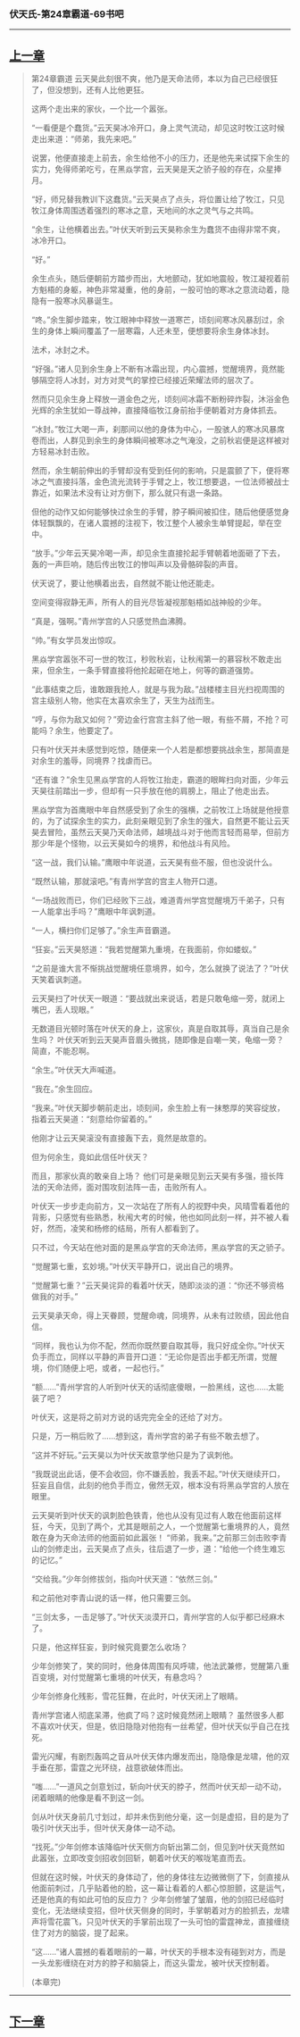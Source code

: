 ### 伏天氏-第24章霸道-69书吧

--------
[上一章](./355d8aad0d37e1fb6e500f077453bd15.md)
--------


>
>
>
>第24章霸道
>云天昊此刻很不爽，他乃是天命法师，本以为自己已经很狂了，但没想到，还有人比他更狂。
>
>这两个走出来的家伙，一个比一个嚣张。
>
>“一看便是个蠢货。”云天昊冰冷开口，身上灵气流动，却见这时牧江这时候走出来道：“师弟，我先来吧。”
>
>说罢，他便直接走上前去，余生给他不小的压力，还是他先来试探下余生的实力，免得师弟吃亏，在黑焱学宫，云天昊是天之骄子般的存在，众星捧月。
>
>“好，师兄替我教训下这蠢货。”云天昊点了点头，将位置让给了牧江，只见牧江身体周围透着强烈的寒冰之意，天地间的水之灵气与之共鸣。
>
>“余生，让他横着出去。”叶伏天听到云天昊称余生为蠢货不由得非常不爽，冰冷开口。
>
>“好。”
>
>余生点头，随后便朝前方踏步而出，大地颤动，犹如地震般，牧江凝视着前方魁梧的身躯，神色非常凝重，他的身前，一股可怕的寒冰之意流动着，隐隐有一股寒冰风暴诞生。
>
>“咚。”余生脚步踏来，牧江眼神中释放一道寒芒，顷刻间寒冰风暴刮过，余生的身体上瞬间覆盖了一层寒霜，人还未至，便想要将余生身体冰封。
>
>法术，冰封之术。
>
>“好强。”诸人见到余生身上不断有冰霜出现，内心震撼，觉醒境界，竟然能够隔空将人冰封，对方对灵气的掌控已经接近荣耀法师的层次了。
>
>然而只见余生身上释放一道金色之光，顷刻间冰霜不断粉碎炸裂，沐浴金色光辉的余生犹如一尊战神，直接降临牧江身前抬手便朝着对方身体抓去。
>
>“冰封。”牧江大喝一声，刹那间以他的身体为中心，一股骇人的寒冰风暴席卷而出，人群见到余生的身体瞬间被寒冰之气淹没，之前秋岩便是这样被对方轻易冰封击败。
>
>然而，余生朝前伸出的手臂却没有受到任何的影响，只是震颤了下，便将寒冰之气直接抖落，金色流光流转于手臂之上，牧江想要退，一位法师被战士靠近，如果法术没有让对方倒下，那么就只有退一条路。
>
>但他的动作又如何能够快过余生的手臂，脖子瞬间被扣住，随后他便感觉身体轻飘飘的，在诸人震撼的注视下，牧江整个人被余生单臂提起，举在空中。
>
>“放手。”少年云天昊冷喝一声，却见余生直接抡起手臂朝着地面砸了下去，轰的一声巨响，随后传出牧江的惨叫声以及骨骼碎裂的声音。
>
>伏天说了，要让他横着出去，自然就不能让他还能走。
>
>空间变得寂静无声，所有人的目光尽皆凝视那魁梧如战神般的少年。
>
>“真是，强啊。”青州学宫的人只感觉热血沸腾。
>
>“帅。”有女学员发出惊叹。
>
>黑焱学宫嚣张不可一世的牧江，秒败秋岩，让秋闱第一的慕容秋不敢走出来，但余生，一条手臂直接将他抡起砸在地上，何等的霸道强势。
>
>“此事结束之后，谁敢跟我抢人，就是与我为敌。”战楼楼主目光扫视周围的宫主级别人物，他实在太喜欢余生了，天生为战而生。
>
>“哼，与你为敌又如何？”旁边金行宫宫主斜了他一眼，有些不屑，不抢？可能吗？余生，他要定了。
>
>只有叶伏天并未感觉到吃惊，随便来一个人若是都想要挑战余生，那简直是对余生的羞辱，同境界？找虐而已。
>
>“还有谁？”余生见黑焱学宫的人将牧江抬走，霸道的眼眸扫向对面，少年云天昊往前踏出一步，但却有一只手放在他的肩膀上，阻止了他走出去。
>
>黑焱学宫为首鹰眼中年自然感受到了余生的强横，之前牧江上场就是他授意的，为了试探余生的实力，此刻亲眼见到了余生的强大，自然更不能让云天昊去冒险，虽然云天昊乃天命法师，越境战斗对于他而言轻而易举，但前方那少年是个怪物，以云天昊如今的境界，和他战斗有风险。
>
>“这一战，我们认输。”鹰眼中年说道，云天昊有些不服，但也没说什么。
>
>“既然认输，那就滚吧。”有青州学宫的宫主人物开口道。
>
>“一场战败而已，你们已经败下三战，难道青州学宫觉醒境万千弟子，只有一人能拿出手吗？”鹰眼中年讽刺道。
>
>“一人，横扫你们足够了。”余生声音霸道。
>
>“狂妄。”云天昊怒道：“我若觉醒第九重境，在我面前，你如蝼蚁。”
>
>“之前是谁大言不惭挑战觉醒境任意境界，如今，怎么就换了说法了？”叶伏天笑着讽刺道。
>
>云天昊扫了叶伏天一眼道：“要战就出来说话，若是只敢龟缩一旁，就闭上嘴巴，丢人现眼。”
>
>无数道目光顿时落在叶伏天的身上，这家伙，真是自取其辱，真当自己是余生吗？
>叶伏天听到云天昊声音眉头微挑，随即像是自嘲一笑，龟缩一旁？
>简直，不能忍啊。
>
>“余生。”叶伏天大声喊道。
>
>“我在。”余生回应。
>
>“我来。”叶伏天脚步朝前走出，顷刻间，余生脸上有一抹憨厚的笑容绽放，指着云天昊道：“刻意给你留着的。”
>
>他刚才让云天昊滚没有直接轰下去，竟然是故意的。
>
>但为何余生，竟如此信任叶伏天？
>
>而且，那家伙真的敢亲自上场？
>他们可是亲眼见到云天昊有多强，擅长阵法的天命法师，面对围攻刻法阵一击，击败所有人。
>
>叶伏天一步步走向前方，又一次站在了所有人的视野中央，风晴雪看着他的背影，只感觉有些熟悉，秋闱大考的时候，他也如同此刻一样，并不被人看好，然而，凌笑和杨修的结局，所有人都看到了。
>
>只不过，今天站在他对面的是黑焱学宫的天命法师，黑焱学宫的天之骄子。
>
>“觉醒第七重，玄妙境。”叶伏天平静开口，说出自己的境界。
>
>“觉醒第七重？”云天昊诧异的看着叶伏天，随即淡淡的道：“你还不够资格做我的对手。”
>
>云天昊承天命，得上天眷顾，觉醒命魂，同境界，从未有过败绩，因此他自信。
>
>“同样，我也认为你不配，然而你既然要自取其辱，我只好成全你。”叶伏天负手而立，同样以平静的声音开口道：“无论你是否出手都无所谓，觉醒境，你们随便上吧，或者，一起也行。”
>
>“额……”青州学宫的人听到叶伏天的话彻底傻眼，一脸黑线，这也……太能装了吧？
>
>叶伏天，这是将之前对方说的话完完全全的还给了对方。
>
>只是，万一稍后败了……想到这，青州学宫的弟子有些不敢去想了。
>
>“这并不好玩。”云天昊以为叶伏天故意学他只是为了讽刺他。
>
>“我既说出此话，便不会收回，你不嫌丢脸，我丢不起。”叶伏天继续开口，狂妄且自信，此刻的他负手而立，傲然无双，根本没有将黑焱学宫的人放在眼里。
>
>云天昊听到叶伏天的讽刺脸色铁青，他也从没有见过有人敢在他面前这样狂，今天，见到了两个，尤其是眼前之人，一个觉醒第七重境界的人，竟然敢在身为天命法师的他面前如此嚣张！
>“师弟，我来。”之前那三剑击败李青山的剑修走出，云天昊点了点头，往后退了一步，道：“给他一个终生难忘的记忆。”
>
>“交给我。”少年剑修拔剑，指向叶伏天道：“依然三剑。”
>
>和之前他对李青山说的话一样，他只需要三剑。
>
>“三剑太多，一击足够了。”叶伏天淡漠开口，青州学宫的人似乎都已经麻木了。
>
>只是，他这样狂妄，到时候究竟要怎么收场？
>
>少年剑修笑了，笑的同时，他身体周围有风呼啸，他法武兼修，觉醒第八重百变境，对付觉醒第七重境的叶伏天，有悬念吗？
>
>少年剑修身化残影，雪花狂舞，在此时，叶伏天闭上了眼睛。
>
>青州学宫诸人彻底呆滞，他疯了吗？这时候竟然闭上眼睛？
>虽然很多人都不喜欢叶伏天，但是，依旧隐隐对他抱有一丝希望，但叶伏天似乎自己在找死。
>
>雷光闪耀，有剧烈轰鸣之音从叶伏天体内爆发而出，隐隐像是龙啸，他的双手垂在那，雷霆之光环绕，战意欲破体而出。
>
>“嗤……”一道风之剑意划过，斩向叶伏天的脖子，然而叶伏天却一动不动，闭着眼睛的他像是看不到这一剑。
>
>剑从叶伏天身前几寸划过，却并未伤到他分毫，这一剑是虚招，目的是为了吸引叶伏天出手，但叶伏天身体一动不动。
>
>“找死。”少年剑修本该降临叶伏天侧方向斩出第二剑，但见到叶伏天竟然如此嚣张，立即改变剑招收剑回斩，朝着叶伏天的喉咙笔直而去。
>
>但就在这时候，叶伏天的身体动了，他的身体往左边微微侧了下，剑直接从他面前刺过，几乎贴着他的脸，这一幕让看着的人都心惊胆颤，这是运气，还是他真的有如此可怕的反应力？
>少年剑修皱了皱眉，他的剑招已经临时变化，无法继续变招，但叶伏天侧身的同时，手掌朝着对方的脸抓去，龙啸声将雪花震飞，只见叶伏天的手掌前出现了一头可怕的雷霆神龙，直接缠绕住了对方的脑袋，提了起来。
>
>“这……”诸人震撼的看着眼前的一幕，叶伏天的手根本没有碰到对方，而是一头龙影缠绕在对方的脖子和脑袋上，而这头雷龙，被叶伏天控制着。
>
>(本章完)
>
>

--------
[下一章](./1905f43e3606033ba1d12260ea9caafc.md)
--------
